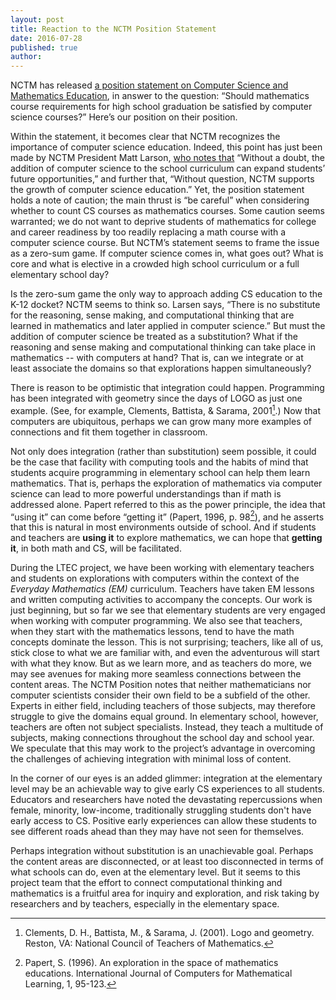 ```yaml
---
layout: post
title: Reaction to the NCTM Position Statement
date: 2016-07-28
published: true
author: 
---
```


NCTM has released [a position statement on Computer Science and Mathematics Education](http://www.nctm.org/Standards-and-Positions/Position-Statements/Computer-Science-and-Mathematics-Education/), in answer to the question: “Should mathematics course requirements for high school graduation be satisfied by computer science courses?” Here’s our position on their position.

<!--excerpt-->

Within the statement, it becomes clear that NCTM recognizes the importance of computer science education. Indeed, this point has just been made by NCTM President Matt Larson, [who notes that](http://www.nctm.org/News-and-Calendar/Messages-from-the-President/Archive/Matt-Larson/Computer-Science-and-Mathematics-Education/) “Without a doubt, the addition of computer science to the school curriculum can expand students’ future opportunities,” and further that, “Without question, NCTM supports the growth of computer science education.”  Yet, the position statement holds a note of caution; the main thrust is “be careful” when considering whether to count CS courses as mathematics courses. Some caution seems warranted; we do not want to deprive students of mathematics for college and career readiness by too readily replacing a math course with a computer science course. But NCTM’s statement seems to frame the issue as a zero-sum game. If computer science comes in, what goes out? What is core and what is elective in a crowded high school curriculum or a full elementary school day? 

Is the zero-sum game the only way to approach adding CS education to the K-12 docket? NCTM seems to think so. Larsen says, “There is no substitute for the reasoning, sense making, and computational thinking that are learned in mathematics and later applied in computer science.” But must the addition of computer science be treated as a substitution? What if the reasoning and sense making and computational thinking can take place in mathematics -- with computers at hand? That is, can we integrate or at least associate the domains so that explorations happen simultaneously? 

There is reason to be optimistic that integration could happen. Programming has been integrated with geometry since the days of LOGO as just one example. (See, for example, Clements, Battista, & Sarama, 2001[^fn-clements].) Now that computers are ubiquitous, perhaps we can grow many more examples of connections and fit them together in classroom.

Not only does integration (rather than substitution) seem possible, it could be the case that facility with computing tools and the habits of mind that students acquire programming in elementary school can help them learn mathematics. That is, perhaps the exploration of mathematics via computer science can lead to more powerful understandings than if math is addressed alone. Papert referred to this as the power principle, the idea that “using it” can come before “getting it” (Papert, 1996, p. 98[^fn-papert]), and he asserts that this is natural in most environments outside of school. And if students and teachers are **using it** to explore mathematics, we can hope that **getting it**, in both math and CS, will be facilitated. 

During the LTEC project, we have been working with elementary teachers and students on explorations with computers within the context of the *Everyday Mathematics (EM)* curriculum. Teachers have taken EM lessons and written computing activities to accompany the concepts. Our work is just beginning, but so far we see that elementary students are very engaged when working with computer programming. We also see that teachers, when they start with the mathematics lessons, tend to have the math concepts dominate the lesson. This is not surprising; teachers, like all of us, stick close to what we are familiar with, and even the adventurous will start with what they know. But as we learn more, and as teachers do more, we may see avenues for making more seamless connections between the content areas. The NCTM Position notes that neither mathematicians nor computer scientists consider their own field to be a subfield of the other. Experts in either field, including teachers of those subjects, may therefore struggle to give the domains equal ground. In elementary school, however, teachers are often not subject specialists. Instead, they teach a multitude of subjects, making connections throughout the school day and school year. We speculate that this may work to the project’s advantage in overcoming the challenges of achieving integration with minimal loss of content. 

In the corner of our eyes is an added glimmer: integration at the elementary level may be an achievable way to give early CS experiences to all students. Educators and researchers have noted the devastating repercussions when female, minority, low-income, traditionally struggling students don't have early access to CS. Positive early experiences can allow these students to see different roads ahead than they may have not seen for themselves.

Perhaps integration without substitution is an unachievable goal. Perhaps the content areas are disconnected, or at least too disconnected in terms of what schools can do, even at the elementary level. But it seems to this project team that the effort to connect computational thinking and mathematics is a fruitful area for inquiry and exploration, and risk taking by researchers and by teachers, especially in the elementary space. 

[^fn-clements]: Clements, D. H., Battista, M., & Sarama, J. (2001). Logo and geometry. Reston, VA: National Council of Teachers of Mathematics.

[^fn-papert]: Papert, S. (1996). An exploration in the space of mathematics educations. International Journal of Computers for Mathematical Learning, 1, 95-123.